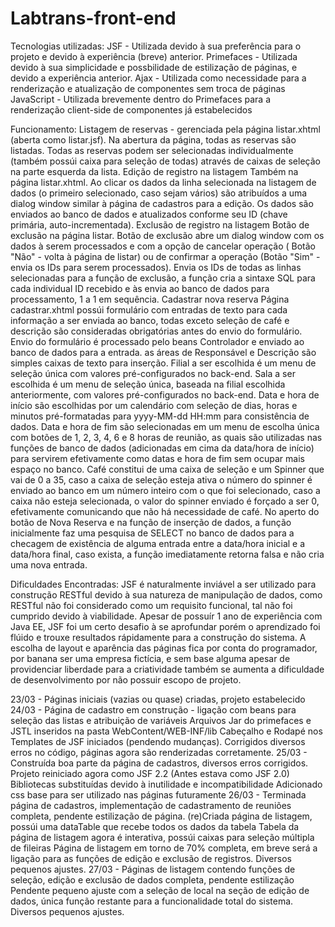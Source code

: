 # Labtrans-front-end
Tecnologias utilizadas:
  JSF - Utilizada devido à sua preferência para o projeto e devido à experiência (breve) anterior.
  Primefaces - Utilizada devido à sua simplicidade e possbilidade de estilização de páginas, e devido a experiência anterior.
  Ajax - Utilizada como necessidade para a renderização e atualização de componentes sem troca de páginas
  JavaScript - Utilizada brevemente dentro do Primefaces para a renderização client-side de componentes já estabelecidos
  
  Funcionamento:
    Listagem de reservas -
      gerenciada pela página listar.xhtml (aberta como listar.jsf).
      Na abertura da página, todas as reservas são listadas.
      Todas as reservas podem ser selecionadas individualmente (também possúi caixa para seleção de todas) através de caixas de seleção       na parte esquerda da lista.
    Edição de registro na listagem
      Também na página listar.xhtml.
      Ao clicar os dados da linha selecionada na listagem de dados (o primeiro selecionado, caso sejam vários) são atribuídos a uma           dialog window similar à página de cadastros para a edição.
      Os dados são enviados ao banco de dados e atualizados conforme seu ID (chave primária, auto-incrementada).
    Exclusão de registro na listagem
      Botão de exclusão na página listar.
      Botão de exclusão abre um dialog window com os dados à serem processados e com a opção de cancelar operação ( Botão "Não" - volta         à página de listar) ou de confirmar a operação (Botão "Sim" - envia os IDs para serem processados).
      Envia os IDs de todas as linhas selecionadas para a função de exclusão, a função cria a sintaxe SQL para cada individual ID             recebido e às envia ao banco de dados para processamento, 1 a 1 em sequência.
    Cadastrar nova reserva
      Página cadastrar.xhtml
      possúi formulário com entradas de texto para cada informação a ser enviada ao banco, todas exceto seleção de café e descrição são       consideradas obrigatórias antes do envio do formulário.
      Envio do formulário é processado pelo beans Controlador e enviado ao banco de dados para a entrada.
      as áreas de Responsável e Descrição são simples caixas de texto para inserção.
      Filial a ser escolhida é um menu de seleção única com valores pré-configurados no back-end.
      Sala a ser escolhida é um menu de seleção única, baseada na filial escolhida anteriormente, com valores pré-configurados no 
      back-end.
      Data e hora de início são escolhidas por um calendário com seleção de dias, horas e minutos pré-formatadas para yyyy-MM-dd HH:mm
      para consistência de dados.
      Data e hora de fim são selecionadas em um menu de escolha única com botões de 1, 2, 3, 4, 6 e 8 horas de reunião, as quais são           utilizadas nas funções de banco de dados (adicionadas em cima da data/hora de início) para servirem efetivamente como datas e hora       de fim sem ocupar mais espaço no banco.
      Café constitui de uma caixa de seleção e um Spinner que vai de 0 a 35, caso a caixa de seleção esteja ativa o número do spinner é       enviado ao banco em um número inteiro com o que foi selecionado, caso a caixa não esteja selecionada, o valor do spinner enviado é       forçado a ser 0, efetivamente comunicando que não há necessidade de café.
      No aperto do botão de Nova Reserva e na função de inserção de dados, a função inicialmente faz uma pesquisa de SELECT no banco de       dados para a checagem de existência de alguma entrada entre a data/hora inicial e a data/hora final, caso exista, a função               imediatamente retorna falsa e não cria uma nova entrada.
    
  
  Dificuldades Encontradas: 
    JSF é naturalmente inviável a ser utilizado para construção RESTful devido à sua natureza de manipulação de dados, como RESTful não foi considerado como um requisito funcional, tal não foi cumprido devido à viabilidade.
    Apesar de possuír 1 ano de experiência com Java EE, JSF foi um certo desafio à se aprofundar porém o aprendizado foi flúido e trouxe resultados rápidamente para a construção do sistema.
    A escolha de layout e aparência das páginas fica por conta do programador, por banana ser uma empresa fictícia, e sem base alguma apesar de providenciar liberdade para a criatividade também se aumenta a dificuldade de desenvolvimento por não possuir escopo de projeto.
  
  
  23/03 - Páginas iniciais (vazias ou quase) criadas, projeto estabelecido
  24/03 - Página de cadastro em construção - ligação com beans para seleção das listas e atribuição de variáveis
          Arquivos Jar do primefaces e JSTL inseridos na pasta WebContent/WEB-INF/lib
          Cabeçalho e Rodapé nos Templates de JSF iniciados (pendendo mudanças).
          Corrigidos diversos erros no código, páginas agora são renderizadas corretamente.
  25/03 - Construída boa parte da página de cadastros, diversos erros corrigidos.
          Projeto reiniciado agora como JSF 2.2 (Antes estava como JSF 2.0)
          Bibliotecas substituídas devido à inutilidade e incompatibilidade
          Adicionado css base para ser utilizado nas páginas futuramente
  26/03 - Terminada página de cadastros, implementação de cadastramento de reuniões completa, pendente estilização de página.
          (re)Criada página de listagem, possúi uma dataTable que recebe todos os dados da tabela
          Tabela da página de listagem agora é interativa, possúi caixas para seleção múltipla de fileiras
          Página de listagem em torno de 70% completa, em breve será a ligação para as funções de edição e exclusão de registros.
          Diversos pequenos ajustes.
  27/03 - Páginas de listagem contendo funções de seleção, edição e exclusão de dados completa, pendente estilização
          Pendente pequeno ajuste com a seleção de local na seção de edição de dados, única função restante para a funcionalidade total do           sistema.
          Diversos pequenos ajustes.
          
     
